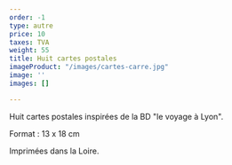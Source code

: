 ```yaml
---
order: -1
type: autre
price: 10
taxes: TVA
weight: 55
title: Huit cartes postales
imageProduct: "/images/cartes-carre.jpg"
image: ''
images: []

---
```

Huit cartes postales inspirées de la BD "le voyage à Lyon".

Format : 13 x 18 cm

Imprimées dans la Loire.